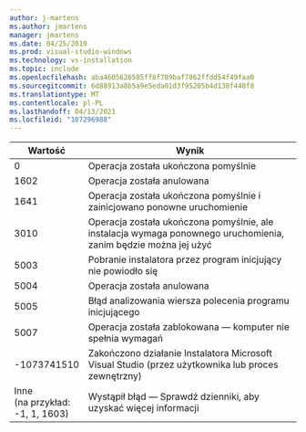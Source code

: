 ```yaml
---
author: j-martens
ms.author: jmartens
manager: jmartens
ms.date: 04/25/2019
ms.prod: visual-studio-windows
ms.technology: vs-installation
ms.topic: include
ms.openlocfilehash: aba4605626585ff8f789baf7862ffdd54f49faa0
ms.sourcegitcommit: 6d88913a8b5a9e5eda01d3f95205b4d138f440f8
ms.translationtype: MT
ms.contentlocale: pl-PL
ms.lasthandoff: 04/13/2021
ms.locfileid: "107296988"
---
```

| **Wartość** | **Wynik** |
| --------- | ---------- |
| 0 | Operacja została ukończona pomyślnie |
| 1602 | Operacja została anulowana |
| 1641 | Operacja została ukończona pomyślnie i zainicjowano ponowne uruchomienie |
| 3010 | Operacja została ukończona pomyślnie, ale instalacja wymaga ponownego uruchomienia, zanim będzie można jej użyć |
| 5003 | Pobranie instalatora przez program inicjujący nie powiodło się |
| 5004 | Operacja została anulowana |
| 5005 | Błąd analizowania wiersza polecenia programu inicjującego |
| 5007 | Operacja została zablokowana — komputer nie spełnia wymagań |
| -1073741510 | Zakończono działanie Instalatora Microsoft Visual Studio (przez użytkownika lub proces zewnętrzny) |
| Inne<br>(na przykład:<br>-1, 1, 1603) | Wystąpił błąd — Sprawdź dzienniki, aby uzyskać więcej informacji |
